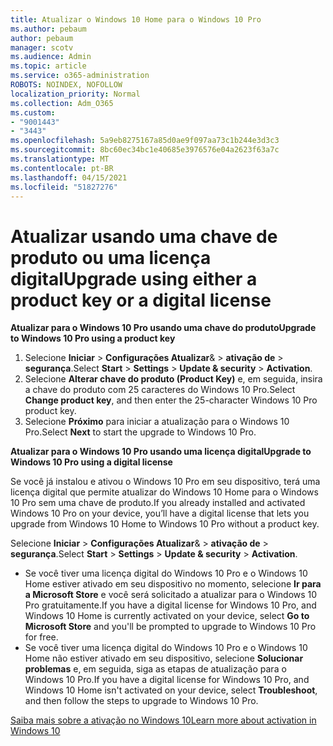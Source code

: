 ```yaml
---
title: Atualizar o Windows 10 Home para o Windows 10 Pro
ms.author: pebaum
author: pebaum
manager: scotv
ms.audience: Admin
ms.topic: article
ms.service: o365-administration
ROBOTS: NOINDEX, NOFOLLOW
localization_priority: Normal
ms.collection: Adm_O365
ms.custom:
- "9001443"
- "3443"
ms.openlocfilehash: 5a9eb8275167a85d0ae9f097aa73c1b244e3d3c3
ms.sourcegitcommit: 8bc60ec34bc1e40685e3976576e04a2623f63a7c
ms.translationtype: MT
ms.contentlocale: pt-BR
ms.lasthandoff: 04/15/2021
ms.locfileid: "51827276"
---
```

# <a name="upgrade-using-either-a-product-key-or-a-digital-license"></a><span data-ttu-id="c4212-102">Atualizar usando uma chave de produto ou uma licença digital</span><span class="sxs-lookup"><span data-stu-id="c4212-102">Upgrade using either a product key or a digital license</span></span>

<span data-ttu-id="c4212-103">**Atualizar para o Windows 10 Pro usando uma chave do produto**</span><span class="sxs-lookup"><span data-stu-id="c4212-103">**Upgrade to Windows 10 Pro using a product key**</span></span>

1. <span data-ttu-id="c4212-104">Selecione **Iniciar**  >  **Configurações Atualizar**&  >  **ativação de**  >  **segurança**.</span><span class="sxs-lookup"><span data-stu-id="c4212-104">Select **Start** > **Settings** > **Update & security** > **Activation**.</span></span>
2. <span data-ttu-id="c4212-105">Selecione **Alterar chave do produto (Product Key)** e, em seguida, insira a chave do produto com 25 caracteres do Windows 10 Pro.</span><span class="sxs-lookup"><span data-stu-id="c4212-105">Select **Change product key**, and then enter the 25-character Windows 10 Pro product key.</span></span>
3. <span data-ttu-id="c4212-106">Selecione **Próximo** para iniciar a atualização para o Windows 10 Pro.</span><span class="sxs-lookup"><span data-stu-id="c4212-106">Select **Next** to start the upgrade to Windows 10 Pro.</span></span>

<span data-ttu-id="c4212-107">**Atualizar para o Windows 10 Pro usando uma licença digital**</span><span class="sxs-lookup"><span data-stu-id="c4212-107">**Upgrade to Windows 10 Pro using a digital license**</span></span>

<span data-ttu-id="c4212-108">Se você já instalou e ativou o Windows 10 Pro em seu dispositivo, terá uma licença digital que permite atualizar do Windows 10 Home para o Windows 10 Pro sem uma chave de produto.</span><span class="sxs-lookup"><span data-stu-id="c4212-108">If you already installed and activated Windows 10 Pro on your device, you’ll have a digital license that lets you upgrade from Windows 10 Home to Windows 10 Pro without a product key.</span></span>

<span data-ttu-id="c4212-109">Selecione **Iniciar**  >  **Configurações Atualizar**&  >  **ativação de**  >  **segurança**.</span><span class="sxs-lookup"><span data-stu-id="c4212-109">Select **Start** > **Settings** > **Update & security** > **Activation**.</span></span>

- <span data-ttu-id="c4212-110">Se você tiver uma licença digital do Windows 10 Pro e o Windows 10 Home estiver ativado em seu dispositivo no momento, selecione **Ir para a Microsoft Store** e você será solicitado a atualizar para o Windows 10 Pro gratuitamente.</span><span class="sxs-lookup"><span data-stu-id="c4212-110">If you have a digital license for Windows 10 Pro, and Windows 10 Home is currently activated on your device, select **Go to Microsoft Store** and you'll be prompted to upgrade to Windows 10 Pro for free.</span></span>
- <span data-ttu-id="c4212-111">Se você tiver uma licença digital do Windows 10 Pro e o Windows 10 Home não estiver ativado em seu dispositivo, selecione **Solucionar problemas** e, em seguida, siga as etapas de atualização para o Windows 10 Pro.</span><span class="sxs-lookup"><span data-stu-id="c4212-111">If you have a digital license for Windows 10 Pro, and Windows 10 Home isn't activated on your device, select **Troubleshoot**, and then follow the steps to upgrade to Windows 10 Pro.</span></span>

[<span data-ttu-id="c4212-112">Saiba mais sobre a ativação no Windows 10</span><span class="sxs-lookup"><span data-stu-id="c4212-112">Learn more about activation in Windows 10</span></span>](https://support.microsoft.com/help/12440)